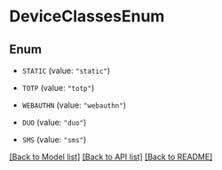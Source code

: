 # DeviceClassesEnum

## Enum


* `STATIC` (value: `"static"`)

* `TOTP` (value: `"totp"`)

* `WEBAUTHN` (value: `"webauthn"`)

* `DUO` (value: `"duo"`)

* `SMS` (value: `"sms"`)


[[Back to Model list]](../README.md#documentation-for-models) [[Back to API list]](../README.md#documentation-for-api-endpoints) [[Back to README]](../README.md)


